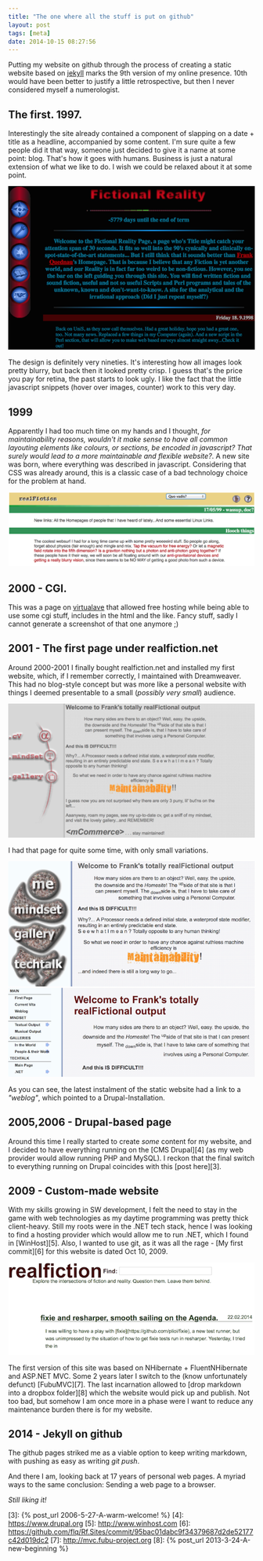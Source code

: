 ```yaml
---
title: "The one where all the stuff is put on github"
layout: post
tags: [meta]
date: 2014-10-15 08:27:56
---
```


Putting my website on github through the process of creating a static website based on [jekyll][1] marks the 9th version of my online presence.
10th would have been better to justify a little retrospective, but then I never considered myself a numerologist.

## The first. 1997.

Interestingly the site already contained a component of slapping on a date + title as a headline, accompanied by some content. I'm sure quite a few people did it that way, someone just decided to give it a name at some point: blog. That's how it goes with humans. Business is just a natural extension of what we like to do. I wish we could be relaxed about it at some point.

![Website One](/public/assets/site1-1997.png)

The design is definitely very nineties. It's interesting how all images look pretty blurry, but back then it looked pretty crisp. I guess that's the price you pay for retina, the past starts to look ugly. I like the fact that the little javascript snippets (hover over images, counter) work to this very day.

## 1999

Apparently I had too much time on my hands and I thought, _for maintainability reasons, wouldn't it make sense to have all common layouting elements like colours, or sections, be encoded in javascript? That surely would lead to a more maintainable and flexible website?_. A new site was born, where everything was described in javascript. Considering that CSS was already around, this is a classic case of a bad technology choice for the problem at hand.

![Website Two](/public/assets/site2-1999.png)

## 2000 - CGI.

This was a page on [virtualave][2] that allowed free hosting while being able to use some cgi stuff, includes in the html and the like. Fancy stuff, sadly I cannot generate a screenshot of that one anymore ;)

## 2001 - The first page under realfiction.net

Around 2000-2001 I finally bought realfiction.net and installed my first website, which, if I remember correctly, I maintained with Dreamweaver. This had no blog-style concept but was more like a personal website with things I deemed presentable to a small (_possibly very small_) audience.

![Website Four](/public/assets/site3-2001.png)

I had that page for quite some time, with only small variations.

![Website Four](/public/assets/site4-2005.png)
![Website Five](/public/assets/site5-2006.png)

As you can see, the latest instalment of the static website had a link to a _"weblog"_, which pointed to a Drupal-Installation.

## 2005,2006 - Drupal-based page

Around this time I really started to create _some_ content for my website, and I decided to have everything running on the [CMS Drupal][4] (as my web provider would allow running PHP and MySQL). I reckon that the final switch to everything running on Drupal coincides with this [post here][3].

## 2009 - Custom-made website

With my skills growing in SW development, I felt the need to stay in the game with web technologies as my daytime programming was pretty thick client-heavy. Still my roots were in the .NET tech stack, hence I was looking to find a hosting provider which would allow me to run .NET, which I found in [WinHost][5]. Also, I wanted to use git, as it was all the rage - [My first commit][6] for this website is dated Oct 10, 2009.

![Website Four](/public/assets/site6-2011.png)

The first version of this site was based on NHibernate + FluentNHibernate and ASP.NET MVC. Some 2 years later I switch to the (know unfortunately defunct) [FubuMVC][7]. The last incarnation allowed to [drop markdown into a dropbox folder][8] which the website would pick up and publish. Not too bad, but somehow I am once more in a phase were I want to reduce any maintenance burden there is for my website. 

## 2014 - Jekyll on github

The github pages striked me as a viable option to keep writing markdown, with pushing as easy as writing _git push_. 

And there I am, looking back at 17 years of personal web pages. A myriad ways to the same conclusion: Sending a web page to a browser.

*Still liking it!*


[1]: http://jekyllrb.com
[2]: https://www.virtualave.net
[3]: {% post_url 2006-5-27-A-warm-welcome! %}
[4]: https://www.drupal.org
[5]: http://www.winhost.com
[6]: https://github.com/flq/Rf.Sites/commit/95bac01dabc9f34379687d2de52177c42d019dc2
[7]: http://mvc.fubu-project.org
[8]: {% post_url 2013-3-24-A-new-beginning %}